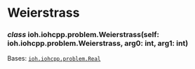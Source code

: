 # Weierstrass


### _class_ ioh.iohcpp.problem.Weierstrass(self: ioh.iohcpp.problem.Weierstrass, arg0: int, arg1: int)
Bases: [`ioh.iohcpp.problem.Real`](ioh.iohcpp.problem.Real.md#ioh.iohcpp.problem.Real)
